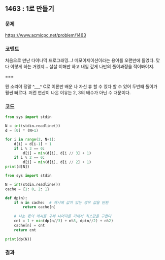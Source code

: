 ## 1463 : 1로 만들기
### 문제
https://www.acmicpc.net/problem/1463
### 코멘트
처음으로 만난 다이나믹 프로그래밍...!
메모이제이션이라는 용어를 오랜만에 들었다.
맞다 이렇게 하는 거였지... 살살 이해만 하고 내일 깊게 나만의 풀이과정을 적어봐야지.

===

뭔 소리야 정말 ^___^ C로 이론만 배운 나 자신 휴 할 수 있다 할 수 있어
두번째 풀이가 훨씬 빠르다. 저런 연산이 나온 이유는 2, 3의 배수가 아닌 수 때문이다.

### 코드
```python
from sys import stdin

N = int(stdin.readline())
d = [0] * (N+1)

for i in range(2, N+1):
    d[i] = d[i-1] + 1
    if i % 3 == 0:
        d[i] = min(d[i], d[i // 3] + 1)
    if i % 2 == 0:
        d[i] = min(d[i], d[i // 2] + 1)
print(d[N])
```

```python
from sys import stdin

N = int(stdin.readline())
cache = {1: 0, 2: 1}

def dp(n):
    if n in cache:  # 캐시에 값이 있는 경우 값을 반환
        return cache[n]
	
    # 나눈 몫의 캐시를 구해 나머지를 더해서 최소값을 구한다
    cnt = 1 + min(dp(n//3) + n%3, dp(n//2) + n%2)
    cache[n] = cnt
    return cnt
    
print(dp(N))
```
### 결과

